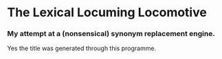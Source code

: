 # The Lexical Locuming Locomotive
### My attempt at a (nonsensical) synonym replacement engine.

Yes the title was generated through this programme.

